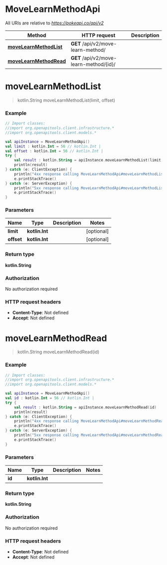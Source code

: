# MoveLearnMethodApi

All URIs are relative to *https://pokeapi.co/api/v2*

Method | HTTP request | Description
------------- | ------------- | -------------
[**moveLearnMethodList**](MoveLearnMethodApi.md#moveLearnMethodList) | **GET** /api/v2/move-learn-method/ | 
[**moveLearnMethodRead**](MoveLearnMethodApi.md#moveLearnMethodRead) | **GET** /api/v2/move-learn-method/{id}/ | 


<a name="moveLearnMethodList"></a>
# **moveLearnMethodList**
> kotlin.String moveLearnMethodList(limit, offset)



### Example
```kotlin
// Import classes:
//import org.openapitools.client.infrastructure.*
//import org.openapitools.client.models.*

val apiInstance = MoveLearnMethodApi()
val limit : kotlin.Int = 56 // kotlin.Int | 
val offset : kotlin.Int = 56 // kotlin.Int | 
try {
    val result : kotlin.String = apiInstance.moveLearnMethodList(limit, offset)
    println(result)
} catch (e: ClientException) {
    println("4xx response calling MoveLearnMethodApi#moveLearnMethodList")
    e.printStackTrace()
} catch (e: ServerException) {
    println("5xx response calling MoveLearnMethodApi#moveLearnMethodList")
    e.printStackTrace()
}
```

### Parameters

Name | Type | Description  | Notes
------------- | ------------- | ------------- | -------------
 **limit** | **kotlin.Int**|  | [optional]
 **offset** | **kotlin.Int**|  | [optional]

### Return type

**kotlin.String**

### Authorization

No authorization required

### HTTP request headers

 - **Content-Type**: Not defined
 - **Accept**: Not defined

<a name="moveLearnMethodRead"></a>
# **moveLearnMethodRead**
> kotlin.String moveLearnMethodRead(id)



### Example
```kotlin
// Import classes:
//import org.openapitools.client.infrastructure.*
//import org.openapitools.client.models.*

val apiInstance = MoveLearnMethodApi()
val id : kotlin.Int = 56 // kotlin.Int | 
try {
    val result : kotlin.String = apiInstance.moveLearnMethodRead(id)
    println(result)
} catch (e: ClientException) {
    println("4xx response calling MoveLearnMethodApi#moveLearnMethodRead")
    e.printStackTrace()
} catch (e: ServerException) {
    println("5xx response calling MoveLearnMethodApi#moveLearnMethodRead")
    e.printStackTrace()
}
```

### Parameters

Name | Type | Description  | Notes
------------- | ------------- | ------------- | -------------
 **id** | **kotlin.Int**|  |

### Return type

**kotlin.String**

### Authorization

No authorization required

### HTTP request headers

 - **Content-Type**: Not defined
 - **Accept**: Not defined

